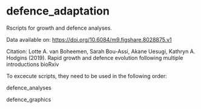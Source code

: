 # defence_adaptation

Rscripts for growth and defence analyses. 

Data available on: https://doi.org/10.6084/m9.figshare.8028875.v1

Citation:
Lotte A. van Boheemen, Sarah Bou-Assi, Akane Uesugi, Kathryn A. Hodgins (2019). 
Rapid growth and defence evolution following multiple introductions
bioRxiv 

To excecute scripts, they need to be used in the following order:

defence_analyses

defence_graphics
